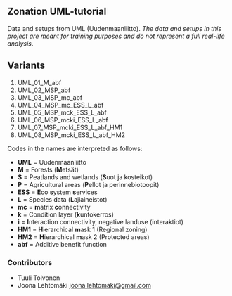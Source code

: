 ## Zonation UML-tutorial 

Data and setups from UML (Uudenmaanliitto). _The data and setups in this project
are meant for training purposes and do not represent a full real-life analysis_.

## Variants

1. UML_01_M_abf
1. UML_02_MSP_abf
1. UML_03_MSP_mc_abf
1. UML_04_MSP_mc_ESS_L_abf
1. UML_05_MSP_mck_ESS_L_abf
1. UML_06_MSP_mcki_ESS_L_abf
1. UML_07_MSP_mcki_ESS_L_abf_HM1
1. UML_08_MSP_mcki_ESS_L_abf_HM2

Codes in the names are interpreted as follows:

+ **UML** = Uudenmaanliitto
+ **M** = Forests (**M**etsät)
+ **S** = Peatlands and wetlands (**S**uot ja kosteikot)
+ **P** = Agricultural areas (**P**ellot ja perinnebiotoopit)
+ **ESS** = **E**co **s**ystem **s**ervices
+ **L** = Species data (**L**ajiaineistot)
+ **mc** = **m**atrix **c**onnectivity
+ **k** = Condition layer (**k**untokerros)
+ **i** = **I**nteraction connectivity, negative landuse (**i**nteraktiot)
+ **HM1** = **H**ierarchical **m**ask 1 (Regional zoning)
+ **HM2** = **H**ierarchical **m**ask 2 (Protected areas)
+ **abf** = Additive benefit function

### Contributors

+ Tuuli Toivonen
+ Joona Lehtomäki <joona.lehtomaki@gmail.com>
